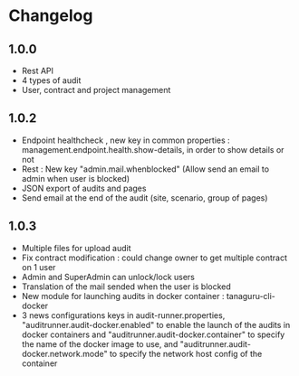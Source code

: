 # Changelog
## 1.0.0
- Rest API
- 4 types of audit
- User, contract and project management

## 1.0.2
- Endpoint healthcheck , new key in common properties : management.endpoint.health.show-details, in order to show details or not
- Rest : New key "admin.mail.whenblocked" (Allow send an email to admin when user is blocked)
- JSON export of audits and pages
- Send email at the end of the audit (site, scenario, group of pages)

## 1.0.3
- Multiple files for upload audit
- Fix contract modification : could change owner to get multiple contract on 1 user
- Admin and SuperAdmin can unlock/lock users
- Translation of the mail sended when the user is blocked
- New module for launching audits in docker container : tanaguru-cli-docker
- 3 news configurations keys in audit-runner.properties, "auditrunner.audit-docker.enabled" to enable the launch of the audits in docker containers and "auditrunner.audit-docker.container" to specify the name of the docker image to use, and "auditrunner.audit-docker.network.mode" to specify the network host config of the container
